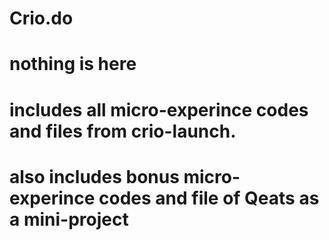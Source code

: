 # Crio.do
# nothing is here
# includes all micro-experince codes and files from crio-launch.
# also includes bonus micro-experince codes and file of Qeats as a mini-project

